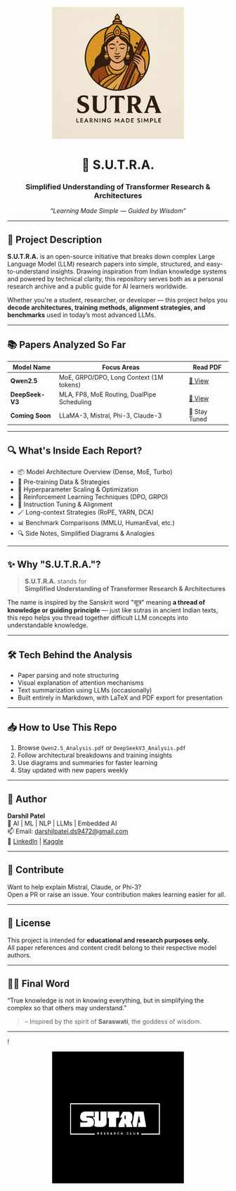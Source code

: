 <!-- Banner with Hindu mythology-inspired logo -->
<p align="center">
  <img src="./assets/SUTRA.png" width="300" alt="SUTRA Logo">
</p>

<h1 align="center">📘 S.U.T.R.A.</h1>
<h3 align="center">Simplified Understanding of Transformer Research & Architectures</h3>
<p align="center"><i>“Learning Made Simple — Guided by Wisdom”</i></p>

---

## 🧠 Project Description

**S.U.T.R.A.** is an open-source initiative that breaks down complex Large Language Model (LLM) research papers into simple, structured, and easy-to-understand insights. Drawing inspiration from Indian knowledge systems and powered by technical clarity, this repository serves both as a personal research archive and a public guide for AI learners worldwide.

Whether you're a student, researcher, or developer — this project helps you **decode architectures, training methods, alignment strategies, and benchmarks** used in today’s most advanced LLMs.

---

## 📚 Papers Analyzed So Far

| Model Name     | Focus Areas                               | Read PDF |
|----------------|--------------------------------------------|----------|
| **Qwen2.5**     | MoE, GRPO/DPO, Long Context (1M tokens)     | [📄 View](https://github.com/darshil-94/LLM_model_Paper_Analysis_For_Easy_understanding/blob/main/Qwen2.5_Analysis.pdf) |
| **DeepSeek-V3** | MLA, FP8, MoE Routing, DualPipe Scheduling | [📄 View](https://github.com/darshil-94/LLM_model_Paper_Analysis_For_Easy_understanding/blob/main/DeepSeek_v3_Analysis.pdf) |
| **Coming Soon** | LLaMA-3, Mistral, Phi-3, Claude-3           | 🚧 Stay Tuned |

---

## 🔍 What's Inside Each Report?

- 📦 Model Architecture Overview (Dense, MoE, Turbo)
- 🧪 Pre-training Data & Strategies
- 🔧 Hyperparameter Scaling & Optimization
- 🔬 Reinforcement Learning Techniques (DPO, GRPO)
- 🧠 Instruction Tuning & Alignment
- 🪄 Long-context Strategies (RoPE, YARN, DCA)
- 📊 Benchmark Comparisons (MMLU, HumanEval, etc.)
- 🔍 Side Notes, Simplified Diagrams & Analogies

---

## ✨ Why "S.U.T.R.A."?

> **S.U.T.R.A.** stands for  
> **Simplified Understanding of Transformer Research & Architectures**

The name is inspired by the Sanskrit word "सूत्र" meaning **a thread of knowledge or guiding principle** — just like sutras in ancient Indian texts, this repo helps you thread together difficult LLM concepts into understandable knowledge.

---

## 🛠 Tech Behind the Analysis

- Paper parsing and note structuring
- Visual explanation of attention mechanisms
- Text summarization using LLMs (occasionally)
- Built entirely in Markdown, with LaTeX and PDF export for presentation

---

## 📥 How to Use This Repo

1. Browse `Qwen2.5_Analysis.pdf` or `DeepSeekV3_Analysis.pdf`
2. Follow architectural breakdowns and training insights
3. Use diagrams and summaries for faster learning
4. Stay updated with new papers weekly

---

## 👤 Author

**Darshil Patel**  
🧠 AI | ML | NLP | LLMs | Embedded AI  
📫 Email: [darshilpatel.ds9472@gmail.com](mailto:darshilpatel.ds9472@gmail.com)  
🔗 [LinkedIn]((https://www.linkedin.com/in/patel-darshil-5a54932a9/)) | [Kaggle]((https://www.kaggle.com/darshil23))

---

## 🌟 Contribute

Want to help explain Mistral, Claude, or Phi-3?  
Open a PR or raise an issue. Your contribution makes learning easier for all.

---

## 📌 License

This project is intended for **educational and research purposes only.**  
All paper references and content credit belong to their respective model authors.

---

## 🧘‍♂️ Final Word

“True knowledge is not in knowing everything, but in simplifying the complex so that others may understand.”

> – Inspired by the spirit of **Saraswati**, the goddess of wisdom.

---
!<p align="center">
  <img src="./assets/Black and White Modern Streetwear Sport Logo.png" width="300" alt="SUTRA Logo">
</p>
